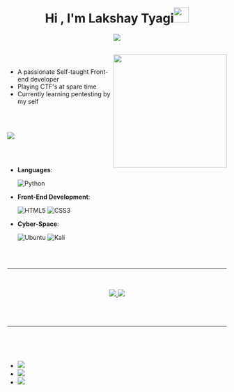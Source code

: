 
<h1 align="center"><b>Hi , I'm Lakshay Tyagi</b><img src="https://media.giphy.com/media/hvRJCLFzcasrR4ia7z/giphy.gif" width="35"></h1>
<!--  -->
<p align="center">
  <a href="https://github.com/DenverCoder1/readme-typing-svg"><img src="https://readme-typing-svg.herokuapp.com?font=Time+New+Roman&color=cyan&size=25&center=true&vCenter=true&width=600&height=100&lines=Self-taught+Front-End+Developer,;Computer+Science+Student,;CTF+Newbie,;Active+Learner/Researcher,;Love+to+learn+new+stuffs..<3"></a>
</p>


<br>


<img align="right" alt src="https://avatars.githubusercontent.com/u/86154999?v=4" width="260" height="260" class="avatar avatar-user width-full border color-bg-default">
<br>

- A passionate Self-taught Front-end developer
- Playing CTF's at spare time
- Currently learning pentesting by my self

<br><br>

<img src="https://user-images.githubusercontent.com/73097560/115834477-dbab4500-a447-11eb-908a-139a6edaec5c.gif"><br><br>

<br>

<p align="center">

- **Languages**:
    
    ![Python](https://img.shields.io/badge/Python%20-%2314354C.svg?style=for-the-badge&logo=python&logoColor=white)
  
    
- **Front-End Development**:

   ![HTML5](https://img.shields.io/badge/HTML5%20-%23E34F26.svg?style=for-the-badge&logo=html5&logoColor=white)
   ![CSS3](https://img.shields.io/badge/CSS%20-%231572B6.svg?style=for-the-badge&logo=css3&logoColor=white)


- **Cyber-Space**:
  
  ![Ubuntu](https://img.shields.io/badge/Ubuntu-E95420?style=for-the-badge&logo=ubuntu&logoColor=white)
  ![Kali](https://img.shields.io/badge/Kali-268BEE?style=for-the-badge&logo=kalilinux&logoColor=white)

</p>

<br>
<br>

-----

<br>

<br>

<div align="center" display="flex" position="relative" align-content="centre">

<a href="https://github.com/lakshaytyagi111/">
  <img src="https://github-readme-stats.vercel.app/api?username=lakshaytyagi111&theme=tokyonight&show_icons=true&hide_border=true&count_private=true"/>
<img src="https://github-readme-streak-stats.herokuapp.com/?user=lakshaytyagi111&theme=tokyonight&hide_border=true"/>
</a>
</div>

<br>
<br>
<br>

-----

<br>
<br>
<br>
<div align='left'>

<ul>

<li>
<a href="https://linkedin.com/in/lakshay-tyagi-7b1444282/" target="_blank">
	<img src="https://img.shields.io/badge/linkedin-%230077B5.svg?style=for-the-badge&logo=linkedin&logoColor=white"/></a>
</li>

<li>
<a href="https://twitter.com/lakshay_tyagi11" target="_blank">
  <img src="https://img.shields.io/badge/Twitter-%231DA1F2.svg?style=for-the-badge&logo=Twitter&logoColor=white"></a>
</li>
<li>
  <a href="https://instagram.com/lakshay_tyagi111">
    <img src="https://img.shields.io/badge/Instagram-%23E4405F.svg?style=for-the-badge&logo=Instagram&logoColor=white"/>
  </a>
</li>
	
</ul>
</div>

<br>
